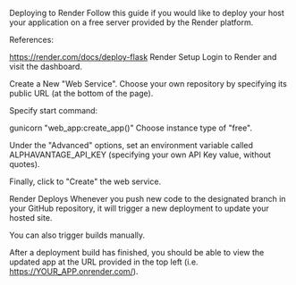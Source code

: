 Deploying to Render
Follow this guide if you would like to deploy your host your application on a free server provided by the Render platform.

References:

https://render.com/docs/deploy-flask
Render Setup
Login to Render and visit the dashboard.

Create a New "Web Service". Choose your own repository by specifying its public URL (at the bottom of the page).

Specify start command:

gunicorn "web_app:create_app()"
Choose instance type of "free".

Under the "Advanced" options, set an environment variable called ALPHAVANTAGE_API_KEY (specifying your own API Key value, without quotes).

Finally, click to "Create" the web service.

Render Deploys
Whenever you push new code to the designated branch in your GitHub repository, it will trigger a new deployment to update your hosted site.

You can also trigger builds manually.

After a deployment build has finished, you should be able to view the updated app at the URL provided in the top left (i.e. https://YOUR_APP.onrender.com/).
